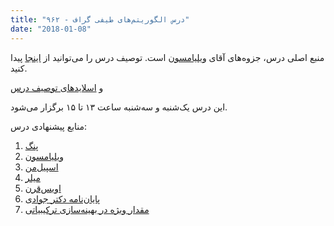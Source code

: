 ```yaml
---
title: "درس الگوریتم‌های طیفی گراف - ۹۶۲"
date: "2018-01-08"
---
```


منبع اصلی درس، جزوه‌های آقای [ویلیامسون](https://people.orie.cornell.edu/dpw/orie6334/) است. توصیف درس را می‌توانید از [اینجا](http://old.foroughmand.ir/wp-content/uploads/courses/962/spectral-962/spectral-desc-962.pdf) پیدا کنید.

و [اسلایدهای توصیف درس](http://old.foroughmand.ir/wp-content/uploads/courses/962/spectral-962/spectral-962-lec1.pdf)

این درس یک‌شنبه و سه‌شنبه ساعت ۱۳ تا ۱۵ برگزار می‌شود.

منابع پیشنهادی درس:

1. [پنگ](https://www.cc.gatech.edu/~rpeng/CS7540_S17/)
2. [ویلیامسون](https://people.orie.cornell.edu/dpw/orie6334/)
3. [اسپیل‌من](http://www.cs.yale.edu/homes/spielman/561/)
4. [میلر](http://www.cs.cmu.edu/afs/cs/academic/class/15859n-f16/index.html)
5. [اویس‌قرن](https://homes.cs.washington.edu/~shayan/courses/cse599/index.html)
6. [پایان‌نامه دکتر جوادی](https://rjavadi.iut.ac.ir/sites/rjavadi.iut.ac.ir/files/file_basepage/phd_thesis_-_ramin_javadi_0.pdf)
7. [مقدار ویژه در بهینه‌سازی ترکیبیاتی](https://people.orie.cornell.edu/dpw/orie6334/MoharPoljak93.pdf)
